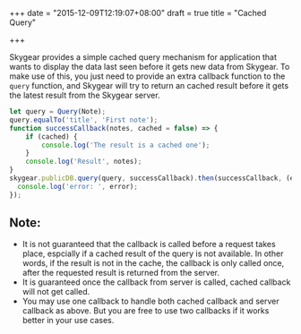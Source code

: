 +++
date = "2015-12-09T12:19:07+08:00"
draft = true
title = "Cached Query"

+++

Skygear provides a simple cached query mechanism for application that wants to
display the data last seen before it gets new data from Skygear. To make use
of this, you just need
to provide an extra callback function to the `query` function, and Skygear will try
to return an cached result before it gets the latest result from the
Skygear server.

``` javascript
let query = Query(Note);
query.equalTo('title', 'First note');
function successCallback(notes, cached = false) => {
    if (cached) {
        console.log('The result is a cached one');
    }
    console.log('Result', notes);
}
skygear.publicDB.query(query, successCallback).then(successCallback, (error) => {
  console.log('error: ', error);
});
```

## Note:

- It is not guaranteed that the callback is called before a request takes
  place, espcially if a cached result of the query is not available.
  In other words, if the result is not in the cache, the callback is only
  called once, after the requested result is returned from the server.
- It is guaranteed once the callback from server is called, cached callback will
  not get called.
- You may use one callback to handle both cached callback and server
  callback as above. But you are free to use two callbacks if it works
  better in your use cases.
